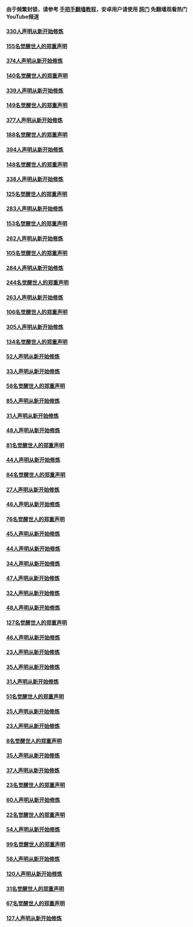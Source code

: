 #### 由于频繁封锁，请参考 [手把手翻墙教程](https://github.com/gfw-breaker/guides/wiki/)，安卓用户请使用 [网门](https://github.com/gfw-breaker/nogfw/blob/master/dl.md?t=05310001) 免翻墙观看热门YouTube频道 

#### [330人声明从新开始修炼](../pages/91/426139.md?t=05310001) 

#### [155名觉醒世人的郑重声明](../pages/91/426138.md?t=05310001) 

#### [374人声明从新开始修炼](../pages/91/425811.md?t=05310001) 

#### [140名觉醒世人的郑重声明](../pages/91/425810.md?t=05310001) 

#### [339人声明从新开始修炼](../pages/91/425690.md?t=05310001) 

#### [149名觉醒世人的郑重声明](../pages/91/425689.md?t=05310001) 

#### [377人声明从新开始修炼](../pages/91/424867.md?t=05310001) 

#### [188名觉醒世人的郑重声明](../pages/91/424866.md?t=05310001) 

#### [394人声明从新开始修炼](../pages/91/423914.md?t=05310001) 

#### [148名觉醒世人的郑重声明](../pages/91/423913.md?t=05310001) 

#### [338人声明从新开始修炼](../pages/91/423540.md?t=05310001) 

#### [125名觉醒世人的郑重声明](../pages/91/423539.md?t=05310001) 

#### [283人声明从新开始修炼](../pages/91/423296.md?t=05310001) 

#### [153名觉醒世人的郑重声明](../pages/91/423295.md?t=05310001) 

#### [262人声明从新开始修炼](../pages/91/423004.md?t=05310001) 

#### [105名觉醒世人的郑重声明](../pages/91/423003.md?t=05310001) 

#### [284人声明从新开始修炼](../pages/91/422707.md?t=05310001) 

#### [244名觉醒世人的郑重声明](../pages/91/422706.md?t=05310001) 

#### [263人声明从新开始修炼](../pages/91/422553.md?t=05310001) 

#### [106名觉醒世人的郑重声明](../pages/91/422552.md?t=05310001) 

#### [305人声明从新开始修炼](../pages/91/422153.md?t=05310001) 

#### [134名觉醒世人的郑重声明](../pages/91/422152.md?t=05310001) 

#### [52人声明从新开始修炼](../pages/91/421846.md?t=05310001) 

#### [33人声明从新开始修炼](../pages/91/421804.md?t=05310001) 

#### [58名觉醒世人的郑重声明](../pages/91/421845.md?t=05310001) 

#### [85人声明从新开始修炼](../pages/91/421769.md?t=05310001) 

#### [31人声明从新开始修炼](../pages/91/421763.md?t=05310001) 

#### [48人声明从新开始修炼](../pages/91/421605.md?t=05310001) 

#### [81名觉醒世人的郑重声明](../pages/91/421656.md?t=05310001) 

#### [44人声明从新开始修炼](../pages/91/421544.md?t=05310001) 

#### [84名觉醒世人的郑重声明](../pages/91/421543.md?t=05310001) 

#### [27人声明从新开始修炼](../pages/91/421465.md?t=05310001) 

#### [46人声明从新开始修炼](../pages/91/421454.md?t=05310001) 

#### [76名觉醒世人的郑重声明](../pages/91/421453.md?t=05310001) 

#### [45人声明从新开始修炼](../pages/91/421452.md?t=05310001) 

#### [44人声明从新开始修炼](../pages/91/421422.md?t=05310001) 

#### [34人声明从新开始修炼](../pages/91/421322.md?t=05310001) 

#### [47人声明从新开始修炼](../pages/91/421264.md?t=05310001) 

#### [32人声明从新开始修炼](../pages/91/421225.md?t=05310001) 

#### [48人声明从新开始修炼](../pages/91/421202.md?t=05310001) 

#### [127名觉醒世人的郑重声明](../pages/91/421224.md?t=05310001) 

#### [46人声明从新开始修炼](../pages/91/421203.md?t=05310001) 

#### [23人声明从新开始修炼](../pages/91/421138.md?t=05310001) 

#### [35人声明从新开始修炼](../pages/91/421122.md?t=05310001) 

#### [31人声明从新开始修炼](../pages/91/421081.md?t=05310001) 

#### [51名觉醒世人的郑重声明](../pages/91/421080.md?t=05310001) 

#### [25人声明从新开始修炼](../pages/91/421020.md?t=05310001) 

#### [23人声明从新开始修炼](../pages/91/420884.md?t=05310001) 

#### [8名觉醒世人的郑重声明](../pages/91/420883.md?t=05310001) 

#### [35人声明从新开始修炼](../pages/91/420809.md?t=05310001) 

#### [37人声明从新开始修炼](../pages/91/420766.md?t=05310001) 

#### [23名觉醒世人的郑重声明](../pages/91/420765.md?t=05310001) 

#### [60人声明从新开始修炼](../pages/91/420727.md?t=05310001) 

#### [22名觉醒世人的郑重声明](../pages/91/420726.md?t=05310001) 

#### [54人声明从新开始修炼](../pages/91/420529.md?t=05310001) 

#### [99名觉醒世人的郑重声明](../pages/91/420528.md?t=05310001) 

#### [58人声明从新开始修炼](../pages/91/420198.md?t=05310001) 

#### [120人声明从新开始修炼](../pages/91/420141.md?t=05310001) 

#### [31名觉醒世人的郑重声明](../pages/91/420197.md?t=05310001) 

#### [67名觉醒世人的郑重声明](../pages/91/420140.md?t=05310001) 

#### [127人声明从新开始修炼](../pages/91/420082.md?t=05310001) 

